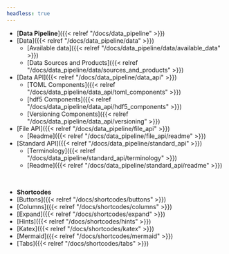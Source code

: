 ```yaml
---
headless: true
---
```


- [**Data Pipeline**]({{< relref "/docs/data_pipeline" >}})
- [Data]({{< relref "/docs/data_pipeline/data" >}})
  - [Available data]({{< relref "/docs/data_pipeline/data/available_data" >}})
  - [Data Sources and Products]({{< relref "/docs/data_pipeline/data/sources_and_products" >}})
- [Data API]({{< relref "/docs/data_pipeline/data_api" >}})
  - [TOML Components]({{< relref "/docs/data_pipeline/data_api/toml_components" >}})
  - [hdf5 Components]({{< relref "/docs/data_pipeline/data_api/hdf5_components" >}})
  - [Versioning Components]({{< relref "/docs/data_pipeline/data_api/versioning" >}})
- [File API]({{< relref "/docs/data_pipeline/file_api" >}})
  - [Readme]({{< relref "/docs/data_pipeline/file_api/readme" >}})
- [Standard API]({{< relref "/docs/data_pipeline/standard_api" >}})
  - [Terminology]({{< relref "/docs/data_pipeline/standard_api/terminology" >}})
  - [Readme]({{< relref "/docs/data_pipeline/standard_api/readme" >}})
<br />

- **Shortcodes**
- [Buttons]({{< relref "/docs/shortcodes/buttons" >}})
- [Columns]({{< relref "/docs/shortcodes/columns" >}})
- [Expand]({{< relref "/docs/shortcodes/expand" >}})
- [Hints]({{< relref "/docs/shortcodes/hints" >}})
- [Katex]({{< relref "/docs/shortcodes/katex" >}})
- [Mermaid]({{< relref "/docs/shortcodes/mermaid" >}})
- [Tabs]({{< relref "/docs/shortcodes/tabs" >}})
<br />
